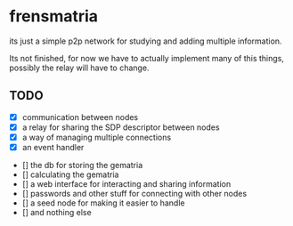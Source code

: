 # frensmatria
its just a simple p2p network for studying and adding multiple information.

Its not finished, for now we have to actually implement many of this things, possibly the relay will have to change.

## TODO

- [x] communication between nodes
- [x] a relay for sharing the SDP descriptor between nodes
- [x] a way of managing multiple connections
- [x] an event handler
- [] the db for storing the gematria
- [] calculating the gematria
- [] a web interface for interacting and sharing information
- [] passwords and other stuff for connecting with other nodes
- [] a seed node for making it easier to handle
- [] and nothing else

